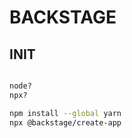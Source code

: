 # BACKSTAGE

## INIT

```bash

node?
npx?

npm install --global yarn
npx @backstage/create-app


```
